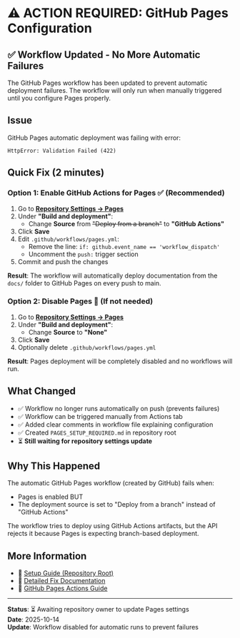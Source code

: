 # ⚠️ ACTION REQUIRED: GitHub Pages Configuration

## ✅ Workflow Updated - No More Automatic Failures

The GitHub Pages workflow has been updated to prevent automatic deployment failures. The workflow will only run when manually triggered until you configure Pages properly.

## Issue

GitHub Pages automatic deployment was failing with error:

```
HttpError: Validation Failed (422)
```

## Quick Fix (2 minutes)

### Option 1: Enable GitHub Actions for Pages ✅ (Recommended)

1. Go to **[Repository Settings → Pages](../../settings/pages)**
2. Under **"Build and deployment"**:
   - Change **Source** from ~~"Deploy from a branch"~~ to **"GitHub Actions"**
3. Click **Save**
4. Edit `.github/workflows/pages.yml`:
   - Remove the line: `if: github.event_name == 'workflow_dispatch'`
   - Uncomment the `push:` trigger section
5. Commit and push the changes

**Result**: The workflow will automatically deploy documentation from the `docs/` folder to GitHub Pages on every push to main.

### Option 2: Disable Pages 🛑 (If not needed)

1. Go to **[Repository Settings → Pages](../../settings/pages)**
2. Under **"Build and deployment"**:
   - Change **Source** to **"None"**
3. Click **Save**
4. Optionally delete `.github/workflows/pages.yml`

**Result**: Pages deployment will be completely disabled and no workflows will run.

## What Changed

- ✅ Workflow no longer runs automatically on push (prevents failures)
- ✅ Workflow can be triggered manually from Actions tab
- ✅ Added clear comments in workflow file explaining configuration
- ✅ Created `PAGES_SETUP_REQUIRED.md` in repository root
- ⏳ **Still waiting for repository settings update**

## Why This Happened

The automatic GitHub Pages workflow (created by GitHub) fails when:

- Pages is enabled BUT
- The deployment source is set to "Deploy from a branch" instead of "GitHub Actions"

The workflow tries to deploy using GitHub Actions artifacts, but the API rejects it because Pages is expecting branch-based deployment.

## More Information

- 📖 [Setup Guide (Repository Root)](../../PAGES_SETUP_REQUIRED.md)
- 📖 [Detailed Fix Documentation](../docs/GITHUB_PAGES_DEPLOYMENT_FIX.md)
- 📖 [GitHub Pages Actions Guide](https://docs.github.com/en/pages/getting-started-with-github-pages/configuring-a-publishing-source-for-your-github-pages-site#publishing-with-a-custom-github-actions-workflow)

---

**Status**: ⏳ Awaiting repository owner to update Pages settings  
**Date**: 2025-10-14  
**Update**: Workflow disabled for automatic runs to prevent failures
